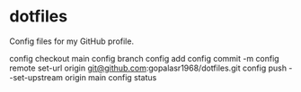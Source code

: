 # dotfiles
Config files for my GitHub profile.

config checkout main <CR>
config branch
config add <dotfiles to add>
config commit -m <Commit Message>
config remote set-url origin git@github.com:gopalasr1968/dotfiles.git
config push --set-upstream origin main
config status
  

